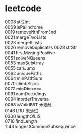 # leetcode

0008 str2int  
0009 isPalindrome  
0019 removeNthFromEnd    
0021 mergeTwoLists  
0023 mergeKLists  
0026 removeDuplicates
0028 strStr  
0041 firstMissingPositive  
0051 solveNQueens  
0053 maxSubArray  
0055 canJump  
0062 uniquePaths  
0064 minPathSum  
0070 climbStairs   
0072 minDistance  
0091 numDecodings  
0094 inorderTraversal  
0098 isValidBST  未通过  
0146 LRU 未通过  
0300 lengthOfLIS   
0718 findLength    
1143 longestCommonSubsequence  
